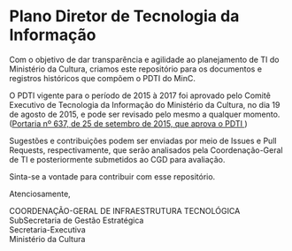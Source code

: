 # Plano Diretor de Tecnologia da Informação

Com o objetivo de dar transparência e agilidade ao planejamento de TI do Ministério da Cultura, criamos este repositório para os documentos e registros históricos que compõem o PDTI do MinC.

O PDTI vigente para o período de 2015 à 2017 foi aprovado pelo Comitê Executivo de Tecnologia da Informação do Ministério da Cultura, no dia 19 de agosto de 2015, e pode ser revisado pelo mesmo a qualquer momento. ([Portaria nº 637, de 25 de setembro de 2015, que aprova o PDTI ](http://pesquisa.in.gov.br/imprensa/jsp/visualiza/index.jsp?jornal=1&pagina=13&data=28/09/2015 "Portaria nº 637, de 25 de setembro de 2015"))

Sugestões e contribuições podem ser enviadas por meio de Issues e Pull Requests, respectivamente, que serão analisados pela Coordenação-Geral de TI e posteriormente submetidos ao CGD para avaliação.

Sinta-se a vontade para contribuir com esse repositório.

Atenciosamente,

COORDENAÇÃO-GERAL DE INFRAESTRUTURA TECNOLÓGICA  
SubSecretaria de Gestão Estratégica  
Secretaria-Executiva  
Ministério da Cultura

